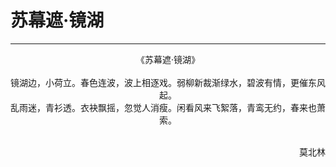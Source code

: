 # 苏幕遮·镜湖
***
<center>
《苏幕遮·镜湖》<br> 
<br>
镜湖边，小荷立。春色连波，波上相逐戏。弱柳新裁渐绿水，碧波有情，更催东风起。<br>
乱雨迷，青衫透。衣袂飘摇，忽觉人消瘦。闲看风来飞絮落，青鸾无约，春来也萧索。
</center>  
<br>
<p align="right">莫北林</p>
<p align="right"></p>